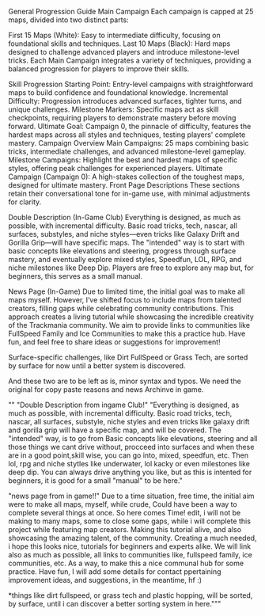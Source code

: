 General Progression Guide
Main Campaign
Each campaign is capped at 25 maps, divided into two distinct parts:

First 15 Maps (White): Easy to intermediate difficulty, focusing on foundational skills and techniques.
Last 10 Maps (Black): Hard maps designed to challenge advanced players and introduce milestone-level tricks.
Each Main Campaign integrates a variety of techniques, providing a balanced progression for players to improve their skills.

Skill Progression
Starting Point: Entry-level campaigns with straightforward maps to build confidence and foundational knowledge.
Incremental Difficulty: Progression introduces advanced surfaces, tighter turns, and unique challenges.
Milestone Markers: Specific maps act as skill checkpoints, requiring players to demonstrate mastery before moving forward.
Ultimate Goal: Campaign 0, the pinnacle of difficulty, features the hardest maps across all styles and techniques, testing players' complete mastery.
Campaign Overview
Main Campaigns: 25 maps combining basic tricks, intermediate challenges, and advanced milestone-level gameplay.
Milestone Campaigns: Highlight the best and hardest maps of specific styles, offering peak challenges for experienced players.
Ultimate Campaign (Campaign 0): A high-stakes collection of the toughest maps, designed for ultimate mastery.
Front Page Descriptions
These sections retain their conversational tone for in-game use, with minimal adjustments for clarity.

Double Description (In-Game Club)
Everything is designed, as much as possible, with incremental difficulty.
Basic road tricks, tech, nascar, all surfaces, substyles, and niche styles—even tricks like Galaxy Drift and Gorilla Grip—will have specific maps.
The "intended" way is to start with basic concepts like elevations and steering, progress through surface mastery, and eventually explore mixed styles, Speedfun, LOL, RPG, and niche milestones like Deep Dip.
Players are free to explore any map but, for beginners, this serves as a small manual.

News Page (In-Game)
Due to limited time, the initial goal was to make all maps myself. However, I’ve shifted focus to include maps from talented creators, filling gaps while celebrating community contributions.
This approach creates a living tutorial while showcasing the incredible creativity of the Trackmania community.
We aim to provide links to communities like FullSpeed Family and Ice Communities to make this a practice hub.
Have fun, and feel free to share ideas or suggestions for improvement!

Surface-specific challenges, like Dirt FullSpeed or Grass Tech, are sorted by surface for now until a better system is discovered.












And these two are to be left as is, minor syntax and typos.
We need the original for copy paste reasons and news Archinve in game. 



""        "Double Description from ingame Club!" 
"Everything is designed, as much as possible, with incremental difficulty.
Basic road tricks, tech, nascar, all surfaces, substyle, niche styles and
even tricks like galaxy drift and gorilla grip will have a specific map, and will be covered.
The "intended" way, is to go from Basic concepts like elevations, steering 
and all those things we cant drive without, procceed into surfaces and when
these are in a good point,skill wise, you can go into, mixed, speedfun, etc.
Then lol, rpg and niche stytles like underwater, lol kacky or even milestones
like deep dip. You can always drive anything you like, but as this is intented for beginners, 
it is good for a small "manual" to be here."

"news page from in game!!"
Due to a time situation, free time,  the initial aim were to make all maps, myself, while crude, Could have been a way to complete several things at once. So here comes Time! edit, i will not be making to many maps, some to close some gaps, while i will complete this project while featuring map creators. Making this tutorial alive, and also showcasing the amazing talent, of the community. Creating a much needed, i hope this looks nice, tutorials for beginners and experts alike. We will link also as much as possible, all links to communities like, fullspeed family, ice communities, etc. As a way, to make this a nice communal hub for some practice. Have fun, I will add some details for contact ppertaining improvement ideas, and suggestions, in the meantime, hf :)

*things like dirt fullspeed, or grass tech and plastic hopping, will be sorted, by surface, until i can discover a better sorting system in here."""